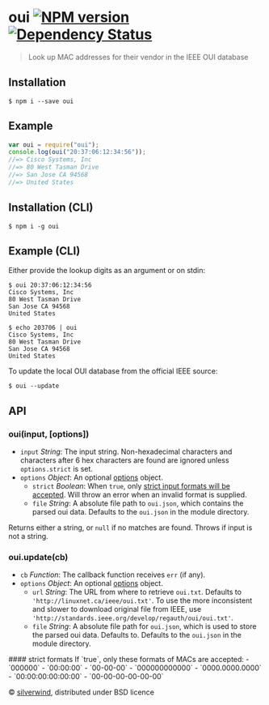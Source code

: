 # oui [![NPM version](https://img.shields.io/npm/v/oui.svg?style=flat)](https://www.npmjs.org/package/oui) [![Dependency Status](http://img.shields.io/david/silverwind/oui.svg?style=flat)](https://david-dm.org/silverwind/oui)
> Look up MAC addresses for their vendor in the IEEE OUI database

## Installation
```console
$ npm i --save oui
```
## Example
```js
var oui = require("oui");
console.log(oui("20:37:06:12:34:56"));
//=> Cisco Systems, Inc
//=> 80 West Tasman Drive
//=> San Jose CA 94568
//=> United States
```

## Installation (CLI)
```console
$ npm i -g oui
```
## Example (CLI)
Either provide the lookup digits as an argument or on stdin:
```console
$ oui 20:37:06:12:34:56
Cisco Systems, Inc
80 West Tasman Drive
San Jose CA 94568
United States
```
```console
$ echo 203706 | oui
Cisco Systems, Inc
80 West Tasman Drive
San Jose CA 94568
United States
```
To update the local OUI database from the official IEEE source:
```console
$ oui --update
```

## API
### oui(input, [options])
- `input` *String*: The input string. Non-hexadecimal characters and characters after 6 hex characters are found are ignored unless `options.strict` is set.
- `options` *Object*: An optional [options](#options) object.
  - `strict` *Boolean*: When `true`, only [strict input formats will be accepted](#strictformats). Will throw an error when an invalid format is supplied.
  - `file` *String*: A absolute file path to `oui.json`, which contains the parsed oui data. Defaults to the `oui.json` in the module directory.

Returns either a string, or `null` if no matches are found. Throws if input is not a string.

### oui.update(cb)
- `cb` *Function*: The callback function receives `err` (if any).
- `options` *Object*: An optional [options](#options) object.
  - `url` *String*: The URL from where to retrieve `oui.txt`. Defaults to `'http://linuxnet.ca/ieee/oui.txt'`. To use the more inconsistent and slower to download original file from IEEE, use `'http://standards.ieee.org/develop/regauth/oui/oui.txt'`.
  - `file` *String*: A absolute file path for `oui.json`, which is used to store the parsed oui data. Defaults to. Defaults to the `oui.json` in the module directory.

<a name="strictformats" />
#### strict formats
If `true`, only these formats of MACs are accepted:
- `000000`
- `00:00:00`
- `00-00-00`
- `000000000000`
- `0000.0000.0000`
- `00:00:00:00:00:00`
- `00-00-00-00-00-00`

© [silverwind](https://github.com/silverwind), distributed under BSD licence

